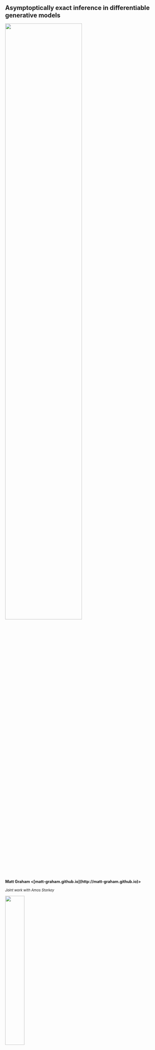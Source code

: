 
<h1 class='title-heading' style='font-size:140%;'> 
  Asymptoptically exact inference in differentiable generative models
</h1>

<img src='images/title-image.svg' width='70%'
 style='background: none; border: none; box-shadow: none;' />
   
<p style='font-size: 90%; font-weight: bold;'>
  Matt Graham &lt;[matt-graham.github.io](http://matt-graham.github.io)&gt;
</p>

<p style='font-size: 80%; font-style: italic;'>
  Joint work with Amos Storkey
</p>

<img width='35%' src='images/informatics-logo.svg' />


---

### Problem description

<div class="fragment" data-fragment-index="0">

*Given:* Probabilistic model of 

<p>
    $\observed{\rvct{y}}$ <span class="observed">: observed variables $\in \observed{\set{Y}}$,</span>
</p>
<p>
    $\latent{\rvct{z}}$ <span class="latent">: latent variables $\in \latent{\set{Z}}$,</span>
</p>

</div>

<p class="fragment" data-fragment-index="1">
  where we can only generate $(\observed{\rvct{y}},\,\latent{\rvct{z}})$ pairs.	
</p>

<p class="fragment" data-fragment-index="2">
  *Task:* estimate conditional expectations
</p>

$$\expc{\,f(\latent{\rvct{z}}) \gvn \observed{\rvct{y} = \vct{y}\_{\textrm{obs}}}}.$$ <!-- .element: class="fragment" data-fragment-index="2" -->

---

### Differentiable generative models

Model defined by a differentiable *generator function* $\vctfunc{g}$
and *random inputs* $\input{\rvct{u}}$ drawn from a *base density* $\rho(\input{\vct{u}})$.

$$
  \input{\rvct{u}} \sim \rho
  \qquad
  \output{\rvct{x}} = \vctfunc{g}(\input{\rvct{u}})
  \qquad
  \output{\rvct{x}} = \left[\observed{\rvct{y}};\,\latent{\rvct{z}}\right]
$$

<img src='images/generator-example.svg' width='75%'
 style='background: none; border: none; box-shadow: none;' /> <!-- .element: class="fragment" data-fragment-index="1" -->

Require that $\pd{\vctfunc{g}}{\input{\vct{u}}}$ exists almosts everywhere in $\input{\set{U}}$. <!-- .element: class="fragment" data-fragment-index="2" -->

----

### Directed and undirected models

<div>

<div class='half-column fragment' data-fragment-index='1'>
<p>*Undirected model*</p>

<div class='img-row'>
<img src='images/undirected-model-scg.svg' height='20%' />
<img src='images/undirected-model-gm.svg' height='20%' />
</div>

\begin{align}
  \latent{\rvct{z}} &= \vctfunc{g}\_{\latent{\rvct{z}}}(\input{\rvct{u}})\\\\
  \observed{\rvct{y}} &= \vctfunc{g}\_{\observed{\rvct{y}}}(\input{\rvct{u}})
\end{align}
</div>

<div class='half-column fragment' data-fragment-index='2'>
<p>*Directed model*</p>

<div class='img-row'>
<img src='images/directed-model-scg.svg' height='20%' />
<img src='images/directed-model-gm.svg' height='20%' />
</div>

\begin{align}
  \latent{\rvct{z}} &= \vctfunc{g}\_{\latent{\rvct{z}}}(\input{\rvct{u}\_{\rvct{z}}})\\\\
  \observed{\rvct{y}} &= \vctfunc{g}\_{\observed{\rvct{y}}}(\latent{\rvct{z}},\,\input{\rvct{u}\_{\rvct{y}}})
\end{align}
</div>

<div style='clear: both;'></div>

</div>

----

### Example: MNIST Variational Autoencoder decoder <small>Kingma and Welling, 2013</small>

$$
  \output{\rvct{x}} = 
  \vctfunc{m}(\input{\rvct{u}_1}) + 
  \vctfunc{s}(\input{\rvct{u}_1}) \odot \input{\rvct{u}_2}
$$<!-- .element: class="fragment" data-fragment-index="1" -->

<img class="fragment" data-fragment-index="2" src='images/mnist-generator.svg' width='80%' />

----

### Example: Pose projection generator

$$
  \overset
  {\textrm{joint angles}}
  {\latent{\rvct{z}\_{a}} = \vctfunc{f}\_a(\input{\rvct{u}\_a})}
  \qquad
  \overset
  {\textrm{bone lengths}}
  {\latent{\rvct{z}\_{b}} = \vctfunc{f}\_b(\input{\rvct{u}\_b})}
  \qquad
  \overset
  {\textrm{camera parameters}}
  {\latent{\rvct{z}\_{c}} = \vctfunc{f}\_c(\input{\rvct{u}\_c})}
$$

$$
  \overset
  {\textrm{2D proj.}}
  {\observed{\rvct{y}_j}} = 
  \overset
  {\textrm{camera matrix}}
  {\mtxfunc{C}\lpa\latent{\rvct{z}_c}\rpa}
  \overset
  {\textrm{3D pos.}}{
  \vctfunc{r}_j\lpa
    \latent{\rvct{z}_a},\,
    \latent{\rvct{z}_b}
  \rpa} + 
  \overset
  {\textrm{obs. noise}}
  {\sigma\,\input{\rvct{u}_j}} 
  \quad\forall j \in \lbrace 1 \dots J \rbrace
$$ <!-- .element: class="fragment" data-fragment-index="2" -->

$$
  \output{\rvct{x}} = 
  \lsb
    \observed{\rvct{y}\_{1} \dots \rvct{y}\_{J}};\,
    \latent{\rvct{z}\_a};\,
    \latent{\rvct{z}\_b};\,
    \latent{\rvct{z}\_c}
  \rsb
  \quad
  \input{\rvct{u}} = 
  \lsb 
    \input{\rvct{u}\_{1} \dots \rvct{u}\_{J}};\,
    \input{\rvct{u}\_a};\,
    \input{\rvct{u}\_b};\,
    \input{\rvct{u}\_c}
  \rsb
$$ <!-- .element: class="fragment current-visible" data-fragment-index="3" -->


<img src='images/pose-generator.svg' width='80%' class="fragment" data-fragment-index="4"/>

---

### Simulator models

Many simulators with continuous outputs can be expressed as differentiable generators. <!-- .element: class="fragment" data-fragment-index="1" -->

Usually defined procedurally in code:<!-- .element: class="fragment" data-fragment-index="2" -->

```Python
def generator(rng):
    z = sample_from_prior(rng)
    y = simulate(z, rng)
    return y, z
```
<!-- .element: class="fragment" data-fragment-index="2" -->

----

### Example: Lotka-Volterra model

<img src='images/rabbit.svg' width='15%'
 style='vertical-align:middle; background: none; border: none; box-shadow: none;' />
 <img src='images/fox.svg' width='15%'
 style='vertical-align:middle; background: none; border: none; box-shadow: none;' />

Continuous variant of model of prey ($\observed{y_1}$) and predator ($\observed{y_2}$) populations

$$
    \textrm{d} \observed{y_1} = 
    (\latent{z_1} \observed{y_1} - \latent{z_2} \observed{y_1 y_2}) \textrm{d} t + 
    \textrm{d} n_1
$$ <!-- .element: class="fragment" data-fragment-index="1" -->

$$
    \textrm{d} \observed{y_2} = 
    (-\latent{z_3} \observed{y_2} + \latent{z_4} \observed{y_1 y_2}) \textrm{d} t + 
    \textrm{d} n_2
$$ <!-- .element: class="fragment" data-fragment-index="1" -->

where $n_1$ and $n_2$ are white noise processes. <!-- .element: class="fragment" data-fragment-index="2" -->

----

### Example: Lotka-Volterra model

Simulate at $T$ discrete time-steps

```Python
def sample_from_prior(rng):
    return np.exp(rng.normal(size=4) - mu)
    
def simulate(z, rng):
    y1_seq, y2_seq = [], []
    y1, y2 = y1_init, y2_init
    for t in range(T):
        y1 += ( z[0]*y1 - z[1]*y2) * dt + rng.normal()*dt**0.5
        y2 += (-z[2]*y2 + z[3]*y1) * dt + rng.normal()*dt**0.5
        y1_seq.append(y1)
        y2_seq.append(y2)
    return np.array(y1_seq), np.array(y2_seq)
```
<!-- .element: class="fragment" data-fragment-index="1" -->


$$
    \input{\rvct{u}} = 
    \lsb \input{\textrm{random number generator draws}} \rsb
$$  <!-- .element: class="fragment" data-fragment-index="2" -->

$$
    \output{\rvct{x}} = 
    \lsb 
      \observed{
        \rvar{y}^{(1)}_1,\,\rvar{y}^{(1)}_2,
        \,\dots\,
        \rvar{y}^{(T)}_1,\,\rvar{y}^{(T)}_2
      }
      ;\, 
      \latent{
        \rvar{z_1},\,\rvar{z_2},\,\rvar{z_3},\,\rvar{z_4}
      } 
    \rsb
$$ <!-- .element: class="fragment" data-fragment-index="2" -->

----

### Example: Lotka-Volterra model

<img src='images/lotka-volterra-generator.svg' width='80%'
 style='background: none; border: none; box-shadow: none;' />

---

### Calculating derivatives


How do we propagate derivatives through complex generative models / simulators?

<div class="fragment" data-fragment-index="1">
  <p>Reverse mode automatic differentation</p>
  <img src='images/theano-logo.svg' style="vertical-align: middle;" width='25%' />
  <img src='images/tensorflow-logo.svg' style="vertical-align: middle;" width='25%' />
  <img src='images/pytorch-logo.svg' style="vertical-align: middle;" width='25%' />
</div>

---

<!-- .slide: data-transition="none" -->
### Toy example

<img src='images/abc-in-input-space-0.svg' width='100%' /> 

----

<!-- .slide: data-transition="none" -->
### Toy example

<img src='images/abc-in-input-space-1.svg' width='100%' /> 

----

<!-- .slide: data-transition="none" -->
### ABC in input space

<img src='images/abc-in-input-space-epsilon-1e-01.svg' width='100%' /> 

----

<!-- .slide: data-transition="none" -->
### ABC in input space

<img src='images/abc-in-input-space-epsilon-5e-02.svg' width='100%' /> 

----

<!-- .slide: data-transition="none" -->
### ABC in input space

<img src='images/abc-in-input-space-epsilon-3e-02.svg' width='100%' /> 

----

<!-- .slide: data-transition="none" -->
### Conditioning as a constraint

<img src='images/abc-in-input-space-exact-constraint.svg' width='100%' /> 

---

### Inference in input space

<div class="fragment" data-fragment-index="0" style='padding-bottom: 1em;'>
Define a manifold embedded in input space

$$
  \set{M}\_{\observed{\vct{y}\_{\textrm{obs}}}} = \lbr \input{\vct{u}} \in \input{\set{U}} : \vctfunc{g}\_{\observed{\rvct{y}}}(\input{\vct{u}}) = \observed{\vct{y}\_{\textrm{obs}}} \rbr.
$$
</div>

<div class="fragment" data-fragment-index="1">
Conditional expectations correspond to integrals over $\set{M}\_{\observed{\vct{y}\_{\textrm{obs}}}}$

\begin{equation}
  \expc{\,f(\latent{\rvct{z}}) \gvn \observed{\rvct{y} = \vct{y}\_{\textrm{obs}}}} = \\\\
  \frac{1}{C}
  \int\_{\set{M}\_{\observed{\vct{y}\_{\textrm{obs}}}}}
    \hspace{-0.2em}
    f \circ \vctfunc{g}\_{\latent{\rvct{z}}}(\input{\vct{u}})\,
    \rho(\input{\vct{u}})\,
    \left| 
      \pd{\vctfunc{g}\_{\observed{\rvct{y}}}}{\input{\vct{u}}}
      \pd{\vctfunc{g}\_{\observed{\rvct{y}}}}{\input{\vct{u}}}^{\rm{T}}
    \right|^{-\frac{1}{2}} 
  \mathcal{H}\_{\mathcal{M}\_{\observed{\vct{y}\_{\textrm{obs}}}}}\hspace{-0.2em}{\lbr\dr\input{\vct{u}}\rbr}
\end{equation}

<small style='font-size: 80%;'>(Diaconis, Holmes & Shahshahani; 2013)</small>
</div>

----

### Inference in input space

If we can sample $\lbr \input{\vct{u}^{(s)}} \rbr_{s=1}^S$ from a Markov chain such that:

<p class="fragment" data-fragment-index="1"> all samples are restricted to $\set{M}\_{\observed{\vct{y}\_{\textrm{obs}}}}$, </p>

<p class="fragment" data-fragment-index="2">
  and stationary distribution has density proportional to $\pi(\input{u}) \propto \rho(\input{\vct{u}})\,
    \left| 
      \pd{\vctfunc{g}\_{\observed{\rvct{y}}}}{\input{\vct{u}}} 
      \pd{\vctfunc{g}\_{\observed{\rvct{y}}}}{\input{\vct{u}}}\tr
    \right|^{-\frac{1}{2}} $,
</p>

<div class="fragment" data-fragment-index="3">
then we can calculate consistent estimators

$$
  \expc{\,f(\latent{\rvct{z}}) \gvn \observed{\rvct{y} = \vct{y}\_{\textrm{obs}}}} = 
  \lim\_{S \to \infty} \frac{1}{S} \sum\_{s=1}^S \lbr f \circ {\vctfunc{g}\_{\latent{\rvct{z}}}}\lpa\input{\vct{u}^{(s)}}\rpa \rbr.
$$
</div>

---

### Constrained Hamiltonian Monte Carlo <small>Hartmann and Schutte, 2005; Leli&egrave;vre, 2012; Brubaker et al. 2012</small>

Use simulated constrained Hamiltonian dynamic to propose moves on implicitly defined embedded manifold $\set{M}\_{\observed{\vct{y}\_{\textrm{obs}}}}$. <!-- .element: class="fragment" data-fragment-index="1" -->

$$
  \td{\input{\vct{u}}}{t} = \vct{p}
  \qquad
  \td{\vct{p}}{t} = \pd{\log \pi}{\input{\vct{u}}} - \pd{\vctfunc{g}\_{\observed{\rvct{y}}}}{\input{\vct{u}}}\tr\vct{\lambda}
$$ <!-- .element: class="fragment" data-fragment-index="2" -->

subject to $\vctfunc{g}\_{\observed{\rvct{y}}}(\input{\vct{u}}) = \observed{\vct{y}\_{\textrm{obs}}}$ and $\pd{\vctfunc{g}\_{\observed{\rvct{y}}}}{\input{\vct{u}}}\vct{p} = \vct{0}$. <!-- .element: class="fragment" data-fragment-index="2" -->

<p class="fragment" data-fragment-index="3">Integrators such as RATTLE <small style='font-size: 80%;' >(Andersen, 1983)</small> time-reversible and measure preserving <small style='font-size: 80%;' >(Leimkuhler and Skeel, 1994)</small>.</p>

----

### Constrained HMC in toy example

<video controls loop>
  <source data-src="images/chmc-animation-io.mp4" type="video/mp4" />
</video>

---

### Lotka-Volterra parameter inference

<div class='fragment' data-fragment-index='1' style='padding-bottom: 1em;'>
$\input{\rvct{u} = [\rvct{u}\_{\mathrm{z}};\, \rvct{u}\_{\mathrm{y}}]}$ with $\rho(\input{\vct{u}}) = \mathcal{N}\lpa\input{\vct{u}};\,\vct{0},\,\mtx{I}\rpa$
</div>

<div class='fragment' data-fragment-index='2' style='padding-bottom: 1em;'>
$\vctfunc{g}\_{\latent{\rvct{z}}}(\input{\vct{u}\_{\rvct{z}}}) = \exp(\input{\vct{u}\_{\rvct{z}}} - \vct{\mu})$  
$\latent{\rvct{z} = [ z_1,\, z_2,\, z_3,\, z_4]}$
</div>

<div class='fragment' data-fragment-index='3' style='padding-bottom: 1em;'>
$\vctfunc{g}\_{\observed{\rvct{y}}}(\latent{\vct{z}},\,\input{\vct{u}_{\rvct{y}}})$: Euler-Maruyama integration of SDEs  

$\observed{\rvct{y} = [ \rvar{y}_1^{(1)}, \, \rvar{y}_2^{(1)},\,\dots \rvar{y}_1^{(50)},\, \rvar{y}_2^{(50)} ]}$
</div>

<p class='fragment' data-fragment-index='4' style='padding-bottom: 1em;'>
Compare to ABC MCMC approach using pseudo-marginal slice sampling <small>(Murray and Graham, 2016)</small>.
</p>

----

### Lotka-Volterra parameter inference

<img src='images/lotka-volterra-sims.svg' width='80%' /> 

----

### Lotka-Volterra parameter inference

<img src='images/lotka-volterra-marginals-with-prior.svg' width='100%'/>

----

### Lotka-Volterra parameter inference

<img src='images/lotka-volterra-ess.svg' width='80%' />

---

### Pose inference

<video autoplay loop width="300" height="300" >
  <source data-src="images/pose-prior-small.mp4" type="video/mp4" />
</video>

<video autoplay loop width="300" height="300" >
  <source data-src="images/pose-hand-constrained-anim-1-small.mp4" type="video/mp4" />
</video>

<video autoplay loop width="300" height="300" >
  <source data-src="images/pose-hand-constrained-anim-2-small.mp4" type="video/mp4" />
</video>

----

### Binocular pose estimation

<br />

<img src='images/binocular-pose-estimates-rmse.svg' width='100%' />

---

### Conclusions

  * Inference method for differentiable generative models.  <!-- .element: class="fragment" data-fragment-index="1" -->
  * Consider conditioning as constraint on inputs. <!-- .element: class="fragment" data-fragment-index="2" -->
  * Use of gradients allows high-dimensional inference. <!-- .element: class="fragment" data-fragment-index="3" -->
  * Asymptotically exact alternative to ABC where applicable. <!-- .element: class="fragment" data-fragment-index="4" -->

---

<!-- .slide: style="font-size: 70%" -->

<h3 style='font-size: 200%;'>References</h3>
   
*  H. C. Andersen.  
   RATTLE: A 'velocity' version of the SHAKE algorithm for molecular dynamics calculations.  
   *Journal of Computational Physics.*, 1983.
   
*  M. A. Brubaker, M. Saelzmann, and R. Urtasun.  
   A family of MCMC methods on implicitly defined manifolds.  
   *AISTATS*, 2012.

*  P. Diaconis, S. Holmes and M. Shahshahani.  
   Sampling from a Manifold.  
   *Advances in Modern Statistical Theory and Applications*, 2013.

*  I. Murray and M. M. Graham.  
   Pseudo-marginal slice sampling.  
   *AISTATS*, 2016.

----

<!-- .slide: style="font-size: 70%" -->

<h3 style='font-size: 200%;'>References</h3>

*  C. Hartmann and C. Schutte.  
   A constrained hybrid Monte Carlo algorithm and the problem of calculating the free energy in several variables.  
   *ZAMM-Zeitschrift f&uuml;r Angewandte Mathematik*, 2005.
   
*  D. P. Kingma and M. Welling.  
   Auto-encoding variational Bayes.  
   *ICLR*, 2014.
   
*  B. J. Leimkuhler and R. D. Skeel.  
   Symplectic numerical integrators in constrained Hamiltonian systems.  
   *Journal of Computational Physics*, 1994.
   
*  T. Leli&egrave;vre, M. Rousset and G. Stoltz.  
   Langevin dynamics with constraints and computation of free energy differences.  
   *Mathematics of Computation*, 2012.

---

### Acknowledgements


<div style='display: inline-block; padding: 10px;'>
   <img src='images/amos-storkey.jpg' height='150px' style='margin: 0;' />
   <div><small>Amos Storkey</small></div>
</div>


<img src='images/informatics-logo.svg' width='35%'
 style='background: none; border: none; box-shadow: none;' />

<div style='display: inline-block;'>
   <img src='images/dtc-logo.svg' height='80px'
     style='vertical-align: middle; display: inline-block; background: none; border: none; box-shadow: none; margin: 10px;' />
   <div style='display: inline-block; width: 200px; vertical-align: middle; text-transform: uppercase; font-size: 35%;'>
       Doctoral Training Centre in Neuroinformatics and Computational Neuroscience
   </div> 
</div>

<div>
   <img src='images/epsrc-logo.svg' height='60px'
     style='background: none; border: none; box-shadow: none; margin: 10px;' />
   <img src='images/bbsrc-logo.svg' height='40px'
     style='background: none; border: none; box-shadow: none; margin: 10px;' />
   <img src='images/mrc-logo.svg' height='60px'
     style='background: none; border: none; box-shadow: none; margin: 10px;' /> 
</div>

---

## Thanks for listening. 
## Any questions?

<br />

<i class="fa fa-github fa-fw"></i> http://git.io/dgm

<i class="ai ai-arxiv fa-fw"></i> http://arxiv.org/abs/1605.07826

<i class="fa fa-file-o fa-fw"></i> Poster fP08

---

### Constrained step

<img src='images/constrained-step-0.svg' /> 

----

### Constrained step

<img src='images/constrained-step-1.svg'  /> 

----

### Constrained step

<img src='images/constrained-step-2.svg'  /> 

----

### Constrained step

<img src='images/constrained-step-3.svg'  /> 

----

### Constrained step

<img src='images/constrained-step-4.svg'  /> 

----

### Constrained step

<img src='images/constrained-step-5.svg'  /> 

----

### Constrained step

<img src='images/constrained-step-6.svg'  /> 

----

### Constrained step

<img src='images/constrained-step-7.svg'  /> 

----

### Constrained step

<img src='images/constrained-step-8.svg'  /> 

----

### Constrained step

<img src='images/constrained-step-9.svg'  /> 

----

### Constrained step

<img src='images/constrained-step-10.svg'  /> 

---

### Alternative: Gaussian ABC + HMC

<div class="fragment" data-fragment-index="1" style='padding-bottom: 1em;'>
Gaussian ABC 'posterior' on $\input{\rvct{u}}$

$$\pden{\input{\rvct{u} = \vct{u}} \gvn \observed{\rvct{y} = \vct{y}\_{\textrm{obs}}}} \propto \exp\lbr -\frac{1}{2\epsilon^2}\left| \vctfunc{g}\_{\observed{\rvct{y}}}(\input{\vct{u}}) - \observed{\vct{y}\_{\textrm{obs}}} \right|^2 - \log \rho(\input{\vct{u}})\rbr$$
</div>

<div class="fragment" data-fragment-index="2" style='padding-bottom: 1em';>
Augment with Gaussian distributed momenta $\rvct{p}$

$$H(\input{\vct{u}},\,\vct{p}) = \frac{1}{2\epsilon^2} \left| \vctfunc{g}\_{\observed{\rvct{y}}}(\input{\vct{u}}) - \observed{\vct{y}\_{\textrm{obs}}} \right|^2 +  \log \rho(\input{\vct{u}}) + \frac{1}{2}\vct{p}\tr\vct{p}$$
</div>

<p style='font-size: 80%;' class="fragment" data-fragment-index="3">
cf. *Pseudo-Marginal Hamiltonian Monte Carlo*, Lindsten and Doucet, 2016; *Hamiltonian ABC*, Meeds, Leenders and Welling 2015.
</p>

----

### Gaussian ABC posterior in toy example


<div style='height: 100%'>
<img src='images/gaussian-abc-with-hmc-trajectory.svg' width='60%' />
</div>

----

### Gaussian ABC + HMC in toy example

<video controls loop width="1080" height="540" >
  <source data-src="images/abc-hmc-animation-io.mp4" type="video/mp4" />
</video>

---

### Structure in generator Jacobian

<div>

<div class='half-column fragment' data-fragment-index='1'>
<p>*Independent*</p>

<div class='img-row'>
<img src='images/jacobian-structure-iid.svg' height='20%' />
<img src='images/iid-generator-scg.svg' height='15%' />
</div>

</div>

<div class='half-column fragment' data-fragment-index='2'>
<p>*Autoregressive*</p>

<div class='img-row'>
<img src='images/jacobian-structure-autoregressive.svg' height='20%' />
<img src='images/autoregressive-generator-scg.svg' height='15%' />
</div>

</div>

<div style='clear: both;'></div>

</div>


---

### MNIST in-painting

CHMC samples (consecutive)
<img src='images/chmc-mnist-samples.png' width='80%' />

HMC samples (thinned by factor 40)
<img src='images/hmc-mnist-samples.png' width='80%' />

----

### MNIST in-painting

<img src='images/hmc-mnist-samples-consecutive.png' width='80%' />
